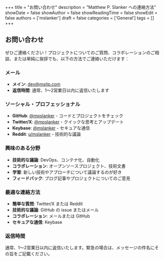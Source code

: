 +++
title = "お問い合わせ"
description = "Matthew P. Slanker への連絡方法"
showDate = false
showAuthor = false
showReadingTime = false
showEdit = false
authors = ['mslanker']
draft = false
categories = ['General']
tags = []
+++


## お問い合わせ

ぜひご連絡ください！プロジェクトについてのご質問、コラボレーションのご相談、または単純に挨拶でも、以下の方法でご連絡いただけます：

### メール

- **メイン**: [dev@msitp.com](mailto:dev@msitp.com)
- **返信時間**: 通常、1〜2営業日以内に返信いたします

### ソーシャル・プロフェッショナル

- **GitHub**: [@mpslanker](https://github.com/mpslanker) - コードとプロジェクトをチェック
- **Twitter/X**: [@mpslanker](https://twitter.com/mpslanker) - クイックな思考とアップデート
- **Keybase**: [@mslanker](https://keybase.io/mslanker) - セキュアな通信
- **Reddit**: [u/mslanker](https://reddit.com/user/mslanker) - 技術的な議論

### 興味のある分野

- **技術的な議論**: DevOps、コンテナ化、自動化
- **コラボレーション**: オープンソースプロジェクト、技術文書
- **学習**: 新しい技術やアプローチについて議論するのが好き
- **フィードバック**: ブログ記事やプロジェクトについてのご意見

### 最適な連絡方法

- **簡単な質問**: Twitter/X または Reddit
- **技術的な議論**: GitHub の issue またはメール
- **コラボレーション**: メールまたは GitHub
- **セキュアな通信**: Keybase

### 返信時間

通常、1〜2営業日以内に返信いたします。緊急の場合は、メッセージの件名にその旨をご記載ください。
